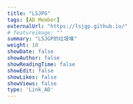 ```yaml
---
title: "LSJPG"
tags: [AD Member]
externalUrl: "https://lsjgp.github.io/"
# featureimage: ""
summary: "LSJGP的垃圾堆"
weight: 10
showDate: false
showAuthor: false
showReadingTime: false
showEdit: false
showLikes: false
showViews: false
type: 'Link_AD'
---
```

